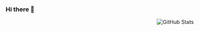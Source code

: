### Hi there 👋

<img alt="GitHub Stats" align="right" src="https://github-readme-stats.vercel.app/api?username=mantis&show_icons=true&theme=default&hide_title=true" />

<!--
**mantis/mantis** is a ✨ _special_ ✨ repository because its `README.md` (this file) appears on your GitHub profile.

Here are some ideas to get you started:

- 🔭 I’m currently working on ...
- 🌱 I’m currently learning ...
- 👯 I’m looking to collaborate on ...
- 🤔 I’m looking for help with ...
- 💬 Ask me about ...
- 📫 How to reach me: ...
- 😄 Pronouns: ...
- ⚡ Fun fact: ...
-->
